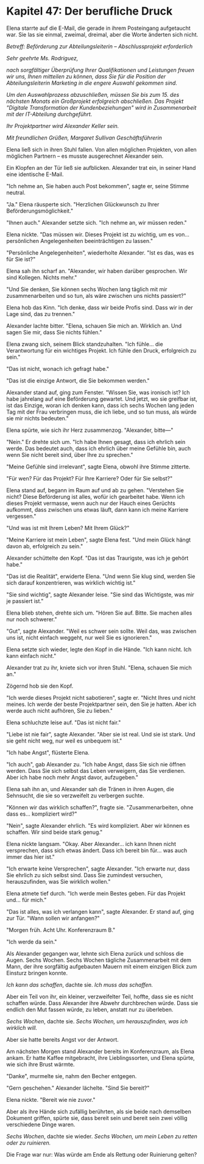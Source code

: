 # Kapitel 47: Der berufliche Druck

Elena starrte auf die E-Mail, die gerade in ihrem Posteingang aufgetaucht war. Sie las sie einmal, zweimal, dreimal, aber die Worte änderten sich nicht.

*Betreff: Beförderung zur Abteilungsleiterin – Abschlussprojekt erforderlich*

*Sehr geehrte Ms. Rodriguez,*

*nach sorgfältiger Überprüfung Ihrer Qualifikationen und Leistungen freuen wir uns, Ihnen mitteilen zu können, dass Sie für die Position der Abteilungsleiterin Marketing in die engere Auswahl gekommen sind.*

*Um den Auswahlprozess abzuschließen, müssen Sie bis zum 15. des nächsten Monats ein Großprojekt erfolgreich abschließen. Das Projekt "Digitale Transformation der Kundenbeziehungen" wird in Zusammenarbeit mit der IT-Abteilung durchgeführt.*

*Ihr Projektpartner wird Alexander Keller sein.*

*Mit freundlichen Grüßen,*
*Margaret Sullivan*
*Geschäftsführerin*

Elena ließ sich in ihren Stuhl fallen. Von allen möglichen Projekten, von allen möglichen Partnern – es musste ausgerechnet Alexander sein.

Ein Klopfen an der Tür ließ sie aufblicken. Alexander trat ein, in seiner Hand eine identische E-Mail.

"Ich nehme an, Sie haben auch Post bekommen", sagte er, seine Stimme neutral.

"Ja." Elena räusperte sich. "Herzlichen Glückwunsch zu Ihrer Beförderungsmöglichkeit."

"Ihnen auch." Alexander setzte sich. "Ich nehme an, wir müssen reden."

Elena nickte. "Das müssen wir. Dieses Projekt ist zu wichtig, um es von... persönlichen Angelegenheiten beeinträchtigen zu lassen."

"Persönliche Angelegenheiten", wiederholte Alexander. "Ist es das, was es für Sie ist?"

Elena sah ihn scharf an. "Alexander, wir haben darüber gesprochen. Wir sind Kollegen. Nichts mehr."

"Und Sie denken, Sie können sechs Wochen lang täglich mit mir zusammenarbeiten und so tun, als wäre zwischen uns nichts passiert?"

Elena hob das Kinn. "Ich denke, dass wir beide Profis sind. Dass wir in der Lage sind, das zu trennen."

Alexander lachte bitter. "Elena, schauen Sie mich an. Wirklich an. Und sagen Sie mir, dass Sie nichts fühlen."

Elena zwang sich, seinem Blick standzuhalten. "Ich fühle... die Verantwortung für ein wichtiges Projekt. Ich fühle den Druck, erfolgreich zu sein."

"Das ist nicht, wonach ich gefragt habe."

"Das ist die einzige Antwort, die Sie bekommen werden."

Alexander stand auf, ging zum Fenster. "Wissen Sie, was ironisch ist? Ich habe jahrelang auf eine Beförderung gewartet. Und jetzt, wo sie greifbar ist, ist das Einzige, woran ich denken kann, dass ich sechs Wochen lang jeden Tag mit der Frau verbringen muss, die ich liebe, und so tun muss, als würde sie mir nichts bedeuten."

Elena spürte, wie sich ihr Herz zusammenzog. "Alexander, bitte—"

"Nein." Er drehte sich um. "Ich habe Ihnen gesagt, dass ich ehrlich sein werde. Das bedeutet auch, dass ich ehrlich über meine Gefühle bin, auch wenn Sie nicht bereit sind, über Ihre zu sprechen."

"Meine Gefühle sind irrelevant", sagte Elena, obwohl ihre Stimme zitterte.

"Für wen? Für das Projekt? Für Ihre Karriere? Oder für Sie selbst?"

Elena stand auf, begann im Raum auf und ab zu gehen. "Verstehen Sie nicht? Diese Beförderung ist alles, wofür ich gearbeitet habe. Wenn ich dieses Projekt vermasse, wenn auch nur der Hauch eines Gerüchts aufkommt, dass zwischen uns etwas läuft, dann kann ich meine Karriere vergessen."

"Und was ist mit Ihrem Leben? Mit Ihrem Glück?"

"Meine Karriere ist mein Leben", sagte Elena fest. "Und mein Glück hängt davon ab, erfolgreich zu sein."

Alexander schüttelte den Kopf. "Das ist das Traurigste, was ich je gehört habe."

"Das ist die Realität", erwiderte Elena. "Und wenn Sie klug sind, werden Sie sich darauf konzentrieren, was wirklich wichtig ist."

"Sie sind wichtig", sagte Alexander leise. "Sie sind das Wichtigste, was mir je passiert ist."

Elena blieb stehen, drehte sich um. "Hören Sie auf. Bitte. Sie machen alles nur noch schwerer."

"Gut", sagte Alexander. "Weil es schwer sein sollte. Weil das, was zwischen uns ist, nicht einfach weggeht, nur weil Sie es ignorieren."

Elena setzte sich wieder, legte den Kopf in die Hände. "Ich kann nicht. Ich kann einfach nicht."

Alexander trat zu ihr, kniete sich vor ihren Stuhl. "Elena, schauen Sie mich an."

Zögernd hob sie den Kopf.

"Ich werde dieses Projekt nicht sabotieren", sagte er. "Nicht Ihres und nicht meines. Ich werde der beste Projektpartner sein, den Sie je hatten. Aber ich werde auch nicht aufhören, Sie zu lieben."

Elena schluchzte leise auf. "Das ist nicht fair."

"Liebe ist nie fair", sagte Alexander. "Aber sie ist real. Und sie ist stark. Und sie geht nicht weg, nur weil es unbequem ist."

"Ich habe Angst", flüsterte Elena.

"Ich auch", gab Alexander zu. "Ich habe Angst, dass Sie sich nie öffnen werden. Dass Sie sich selbst das Leben verweigern, das Sie verdienen. Aber ich habe noch mehr Angst davor, aufzugeben."

Elena sah ihn an, und Alexander sah die Tränen in ihren Augen, die Sehnsucht, die sie so verzweifelt zu verbergen suchte.

"Können wir das wirklich schaffen?", fragte sie. "Zusammenarbeiten, ohne dass es... kompliziert wird?"

"Nein", sagte Alexander ehrlich. "Es wird kompliziert. Aber wir können es schaffen. Wir sind beide stark genug."

Elena nickte langsam. "Okay. Aber Alexander... ich kann Ihnen nicht versprechen, dass sich etwas ändert. Dass ich bereit bin für... was auch immer das hier ist."

"Ich erwarte keine Versprechen", sagte Alexander. "Ich erwarte nur, dass Sie ehrlich zu sich selbst sind. Dass Sie zumindest versuchen, herauszufinden, was Sie wirklich wollen."

Elena atmete tief durch. "Ich werde mein Bestes geben. Für das Projekt und... für mich."

"Das ist alles, was ich verlangen kann", sagte Alexander. Er stand auf, ging zur Tür. "Wann sollen wir anfangen?"

"Morgen früh. Acht Uhr. Konferenzraum B."

"Ich werde da sein."

Als Alexander gegangen war, lehnte sich Elena zurück und schloss die Augen. Sechs Wochen. Sechs Wochen tägliche Zusammenarbeit mit dem Mann, der ihre sorgfältig aufgebauten Mauern mit einem einzigen Blick zum Einsturz bringen konnte.

*Ich kann das schaffen*, dachte sie. *Ich muss das schaffen.*

Aber ein Teil von ihr, ein kleiner, verzweifelter Teil, hoffte, dass sie es nicht schaffen würde. Dass Alexander ihre Abwehr durchbrechen würde. Dass sie endlich den Mut fassen würde, zu leben, anstatt nur zu überleben.

*Sechs Wochen*, dachte sie. *Sechs Wochen, um herauszufinden, was ich wirklich will.*

Aber sie hatte bereits Angst vor der Antwort.

Am nächsten Morgen stand Alexander bereits im Konferenzraum, als Elena ankam. Er hatte Kaffee mitgebracht, ihre Lieblingssorten, und Elena spürte, wie sich ihre Brust wärmte.

"Danke", murmelte sie, nahm den Becher entgegen.

"Gern geschehen." Alexander lächelte. "Sind Sie bereit?"

Elena nickte. "Bereit wie nie zuvor."

Aber als ihre Hände sich zufällig berührten, als sie beide nach demselben Dokument griffen, spürte sie, dass bereit sein und bereit sein zwei völlig verschiedene Dinge waren.

*Sechs Wochen*, dachte sie wieder. *Sechs Wochen, um mein Leben zu retten oder zu ruinieren.*

Die Frage war nur: Was würde am Ende als Rettung oder Ruinierung gelten?